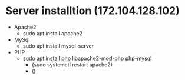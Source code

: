 # Server installtion (172.104.128.102)
- Apache2
  - sudo apt install apache2
- MySql
  - sudo apt install mysql-server
- PHP
  - sudo apt install php libapache2-mod-php php-mysql
      - (sudo systemctl restart apache2)
      - ()
